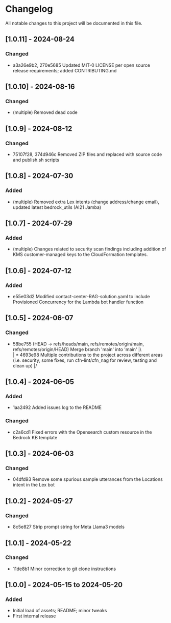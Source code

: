 # Changelog

All notable changes to this project will be documented in this file.

## [1.0.11] - 2024-08-24 

### Changed
* a3a26e9b2, 270e5685 Updated MIT-0 LICENSE per open source release requirements; added CONTRIBUTING.md

## [1.0.10] - 2024-08-16 

### Changed
* (multiple) Removed dead code

## [1.0.9] - 2024-08-12

### Changed
* 75107f28, 374d946c Removed ZIP files and replaced with source code and publish.sh scripts

## [1.0.8] - 2024-07-30

### Added
* (multiple) Removed extra Lex intents (change address/change email), updated latest bedrock_utils (AI21 Jamba)

## [1.0.7] - 2024-07-29

### Added
* (multiple) Changes related to security scan findings including addition of KMS customer-managed keys to the CloudFormation templates.

## [1.0.6] - 2024-07-12

### Added
* e55e03d2 Modified contact-center-RAG-solution.yaml to include Provisioned Concurrency for the Lambda bot handler function

## [1.0.5] - 2024-06-07

### Changed
*   58be755 (HEAD -> refs/heads/main, refs/remotes/origin/main, refs/remotes/origin/HEAD) Merge branch 'main' into 'main'
|\  
| * 4693e98 Multiple contributions to the project across different areas (i.e. security, some fixes, run cfn-lint/cfn_nag for review, testing and clean up)
|/  

## [1.0.4] - 2024-06-05

### Added
* 1aa2492 Added issues log to the README

### Changed
* c2a6cd1 Fixed errors with the Opensearch custom resource in the Bedrock KB template

## [1.0.3] - 2024-06-03

### Changed
- 04dfd93 Remove some spurious sample utterances from the Locations intent in the Lex bot

## [1.0.2] - 2024-05-27

### Changed
- 8c5e827 Strip prompt string for Meta Llama3 models

## [1.0.1] - 2024-05-22

### Changed
- 11de8b1 Minor correction to git clone instructions


## [1.0.0] - 2024-05-15 to 2024-05-20

### Added
- Initial load of assets; README; minor tweaks
- First internal release

